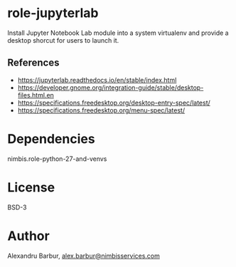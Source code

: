 # role-jupyterlab

Install Jupyter Notebook Lab module into a system virtualenv and provide a
desktop shorcut for users to launch it.

## References

* https://jupyterlab.readthedocs.io/en/stable/index.html
* https://developer.gnome.org/integration-guide/stable/desktop-files.html.en
* https://specifications.freedesktop.org/desktop-entry-spec/latest/
* https://specifications.freedesktop.org/menu-spec/latest/

# Dependencies

nimbis.role-python-27-and-venvs

# License

BSD-3

# Author

Alexandru Barbur, alex.barbur@nimbisservices.com
